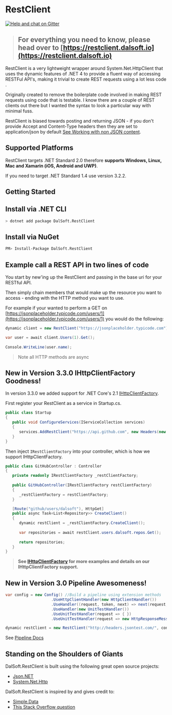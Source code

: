 # RestClient

[![Help and chat on Gitter](https://badges.gitter.im/Join%20Chat.svg)](https://gitter.im/DalSoft-RestClient)

> ## **For everything you need to know, please head over to [https://restclient.dalsoft.io](https://restclient.dalsoft.io)**

RestClient is a very lightweight wrapper around System.Net.HttpClient that uses the dynamic features of .NET 4 to provide a fluent way of accessing RESTFul API's, making it trivial to create REST requests using a lot less code . 

Originally created to remove the boilerplate code involved in making REST requests using code that is testable. I know there are a couple of  REST clients out there but I wanted the syntax to look a particular way with minimal fuss.

RestClient is biased towards posting and returning JSON - if you don't provide Accept and Content-Type headers then they are set to application/json by default [See Working with non JSON content](https://restclient.dalsoft.io/docs/content-other-than-json/).

## Supported Platforms

RestClient targets .NET Standard 2.0 therefore **supports Windows, Linux, Mac and Xamarin (iOS, Android and UWP)**.

If you need to target .NET Standard 1.4 use version 3.2.2.

## Getting Started

## Install via .NET CLI

```bash
> dotnet add package DalSoft.RestClient
```

## Install via NuGet

```bash
PM> Install-Package DalSoft.RestClient
```

## Example call a REST API in two lines of code

You start by new'ing up the RestClient and passing in the base uri for your RESTful API. 

Then simply chain members that would make up the resource you want to access - ending with the HTTP method you want to use. 

For example if your wanted to perform a GET on [https://jsonplaceholder.typicode.com/users/1](https://jsonplaceholder.typicode.com/users/1) you would do the following:

```cs
dynamic client = new RestClient("https://jsonplaceholder.typicode.com");

var user = await client.Users(1).Get();
   
Console.WriteLine(user.name);
```
> Note all HTTP methods are async
 
## New in Version 3.3.0 IHttpClientFactory Goodness!

In version 3.3.0 we added support for .NET Core's 2.1 [IHttpClientFactory](https://www.stevejgordon.co.uk/introduction-to-httpclientfactory-aspnetcore). 

First register your RestClient as a service in Startup.cs.
```cs
public class Startup
{
   public void ConfigureServices(IServiceCollection services)
   {
      services.AddRestClient("https://api.github.com", new Headers(new { UserAgent = "MyClient" }));
   }
}
```

Then inject `IRestClientFactory` into your controller, which is how we support IHttpClientFactory.
```cs
public class GitHubController : Controller
{
   private readonly IRestClientFactory _restClientFactory;
        
   public GitHubController(IRestClientFactory restClientFactory)
   {
      _restClientFactory = restClientFactory;
   }

   [Route("github/users/dalsoft"), HttpGet]
   public async Task<List<Repository>> CreateClient()
   {
      dynamic restClient = _restClientFactory.CreateClient();
            
      var repositories = await restClient.users.dalsoft.repos.Get();
            
      return repositories;
   }
}
```

> **See [IHttpClientFactory](/docs/ihttpclientfactory/) for more examples and details on our IHttpClientFactory support.**

## New in Version 3.0 Pipeline Awesomeness!

```cs
var config = new Config() //Build a pipeline using extension methods
                    .UseHttpClientHandler(new HttpClientHandler())
                    .UseHandler((request, token, next) => next(request, token))
                    .UseHandler(new UnitTestHandler())
                    .UseUnitTestHandler(request => { })
                    .UseUnitTestHandler(request => new HttpResponseMessage());

dynamic restClient = new RestClient("http://headers.jsontest.com/", config);
```

See [Pipeline Docs](https://restclient.dalsoft.io/docs/about-the-handler-pipeline/)

## Standing on the Shoulders of Giants

DalSoft.RestClient is built using the following great open source projects:
* [Json.NET](http://www.newtonsoft.com/json)
* [System.Net.Http](https://github.com/dotnet/corefx/tree/master/src/System.Net.Http)

DalSoft.RestClient is inspired by and gives credit to:
* [Simple.Data](http://simplefx.org/simpledata/docs/index.html)
* [This Stack Overflow question](http://stackoverflow.com/questions/12634250/possible-to-get-chained-value-of-dynamicobject)

